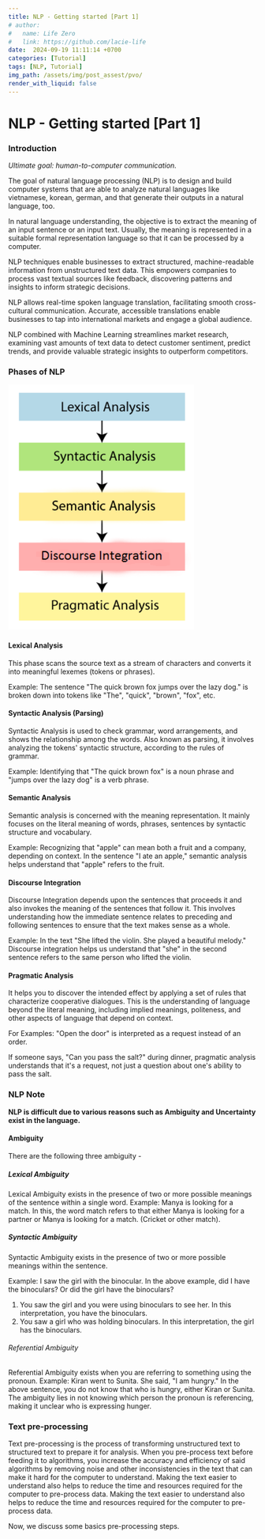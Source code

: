 ```yaml
---
title: NLP - Getting started [Part 1]
# author:
#   name: Life Zero
#   link: https://github.com/lacie-life
date:  2024-09-19 11:11:14 +0700
categories: [Tutorial]
tags: [NLP, Tutorial]
img_path: /assets/img/post_assest/pvo/
render_with_liquid: false
---
```


# NLP - Getting started [Part 1]

### Introduction

<i> Ultimate goal: human-to-computer communication.</i>

The goal of natural language processing (NLP) is to design and build computer systems that are able to analyze natural languages like vietnamese, korean, german, and that generate their outputs in a natural language, too.

In natural language understanding, the objective is to extract the meaning of an input sentence or an input text. Usually, the meaning is represented in a suitable formal representation language so that it can be processed by a computer.

NLP techniques enable businesses to extract structured, machine-readable information from unstructured text data. This empowers companies to process vast textual sources like feedback, discovering patterns and insights to inform strategic decisions.

NLP allows real-time spoken language translation, facilitating smooth cross-cultural communication. Accurate, accessible translations enable businesses to tap into international markets and engage a global audience.

NLP combined with Machine Learning streamlines market research, examining vast amounts of text data to detect customer sentiment, predict trends, and provide valuable strategic insights to outperform competitors.

### Phases of NLP

![image](https://github.com/lacie-life/lacie-life.github.io/blob/main/assets/img/post_assest/nlp/part-1-1.png?raw=true)

#### Lexical Analysis

This phase scans the source text as a stream of characters and converts it into meaningful lexemes (tokens or phrases).

Example: The sentence "The quick brown fox jumps over the lazy dog." is broken down into tokens like "The", "quick", "brown", "fox", etc.

#### Syntactic Analysis (Parsing)

Syntactic Analysis is used to check grammar, word arrangements, and shows the relationship among the words. Also known as parsing, it involves analyzing the tokens' syntactic structure, according to the rules of grammar.

Example: Identifying that "The quick brown fox" is a noun phrase and "jumps over the lazy dog" is a verb phrase.

#### Semantic Analysis

Semantic analysis is concerned with the meaning representation. It mainly focuses on the literal meaning of words, phrases, sentences by syntactic structure and vocabulary.

Example: Recognizing that "apple" can mean both a fruit and a company, depending on context. In the sentence "I ate an apple," semantic analysis helps understand that "apple" refers to the fruit.

#### Discourse Integration

Discourse Integration depends upon the sentences that proceeds it and also invokes the meaning of the sentences that follow it. This involves understanding how the immediate sentence relates to preceding and following sentences to ensure that the text makes sense as a whole.

Example: In the text "She lifted the violin. She played a beautiful melody." Discourse integration helps us understand that "she" in the second sentence refers to the same person who lifted the violin.

#### Pragmatic Analysis

It helps you to discover the intended effect by applying a set of rules that characterize cooperative dialogues. This is the understanding of language beyond the literal meaning, including implied meanings, politeness, and other aspects of language that depend on context.

For Examples: "Open the door" is interpreted as a request instead of an order.

If someone says, "Can you pass the salt?" during dinner, pragmatic analysis understands that it's a request, not just a question about one's ability to pass the salt.

### NLP Note

<b> NLP is difficult due to various reasons such as Ambiguity and Uncertainty exist in the language. </b>

#### Ambiguity

There are the following three ambiguity -

##### Lexical Ambiguity 

Lexical Ambiguity exists in the presence of two or more possible meanings of the sentence within a single word. Example: Manya is looking for a match. In this, the word match refers to that either Manya is looking for a partner or Manya is looking for a match. (Cricket or other match).

##### Syntactic Ambiguity
Syntactic Ambiguity exists in the presence of two or more possible meanings within the sentence.

Example:
I saw the girl with the binocular.
In the above example, did I have the binoculars? Or did
the girl have the binoculars?
1. You saw the girl and you were using binoculars to see
her. In this interpretation, you have the binoculars.
2. You saw a girl who was holding binoculars. In this
interpretation, the girl has the binoculars.

###### Referential Ambiguity
Referential Ambiguity exists when you are referring
to something using the pronoun.
Example: Kiran went to Sunita. She said, "I am
hungry."
In the above sentence, you do not know that who is
hungry, either Kiran or Sunita.
The ambiguity lies in not knowing which person the
pronoun is referencing, making it unclear who is
expressing hunger.

### Text pre-processing

Text pre-processing is the process of transforming
unstructured text to structured text to prepare it
for analysis. When you pre-process text before feeding it to
algorithms, you increase the accuracy and
efficiency of said algorithms by removing noise and
other inconsistencies in the text that can make it
hard for the computer to understand. Making the text easier to understand also helps to
reduce the time and resources required for the
computer to pre-process data. Making the text easier to understand also helps to
reduce the time and resources required for the
computer to pre-process data.

Now, we discuss some basics pre-processing steps.









